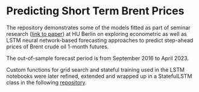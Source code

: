 # Predicting Short Term Brent Prices
The repository demonstrates some of the models fitted as part of seminar research \([link to paper](https://box.hu-berlin.de/f/fc5a3aa9cd664d7fa2d3/)\) at HU Berlin on exploring econometric as well as LSTM neural network-based forecasting approaches to predict step-ahead prices of Brent crude oil 1-month futures. 

The out-of-sample forecast period is from September 2016 to April 2023. 

Custom functions for grid search and stateful training used in the LSTM notebooks were later refined, extended and wrapped up in a StatefulLSTM class in the following [repository](https://github.com/anasashb/stateful_lstm_wrapper_for_keras).


